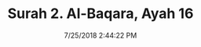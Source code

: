 ---
title       : "Surah 2. Al-Baqara, Ayah 16"
date        : 7/25/2018 2:44:22 PM
draft       : false
type        : "quran"
layout      : "compare"
BookCode    : "CMP"
SurahNumber : "2"
AyahNumber  : "16"
TotalAyah   : "286"
---